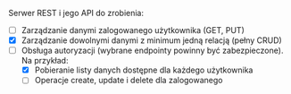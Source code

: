 Serwer REST i jego API do zrobienia:

- [ ] Zarządzanie danymi zalogowanego użytkownika (GET, PUT)
- [x] Zarządzanie dowolnymi danymi z minimum jedną relacją (pełny CRUD)
- [ ] Obsługa autoryzacji (wybrane endpointy powinny być zabezpieczone). Na przykład:
  - [x] Pobieranie listy danych dostępne dla każdego użytkownika
  - [ ] Operacje create, update i delete dla zalogowanego
